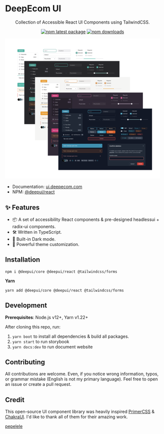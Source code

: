 # DeepEcom UI

<div align="center">
Collection of Accessible React UI Components using TailwindCSS.

[![npm latest package](https://img.shields.io/npm/v/@deepui/react/latest.svg)](https://www.npmjs.com/package/@deepui/react)
[![npm downloads](https://img.shields.io/npm/dm/@deepui/react.svg)](https://www.npmjs.com/package/@deepui/react)

</div>

![](docs/public/themes/screenshot.png)

-  Documentation: [ui.deepecom.com](https://www.ui.deepecom.com/getting-started)
-  NPM: [@deepui/react](https://www.npmjs.com/package/@deepui/react)
## ✨ Features

- 📦 A set of accessibility React components & pre-designed headlessui + radix-ui components.
- 🛠️ Written in TypeScript.
- 🌙 Built-in Dark mode.
- 🌈 Powerful theme customization.

## Installation

```
npm i @deepui/core @deepui/react @tailwindcss/forms
```

**Yarn**

```
yarn add @deepui/core @deepui/react @tailwindcss/forms
```

## Development

**Prerequisites**: Node.js v12+, Yarn v1.22+

After cloning this repo, run:

1. `yarn boot` to install all dependencies & build all packages.
2. `yarn start` to run storybook
3. `yarn docs:dev` to run document website

## Contributing

All contributions are welcome. Even, if you notice wrong information, typos, or grammar mistake (English is not my primary language). Feel free to open an issue or create a pull request.

## Credit

This open-source UI component library was heavily inspired [PrimerCSS](https://primer.style/) & [ChakraUI](https://chakra-ui.com). I'd like to thank all of them for their amazing work.

[pepelele](https://github.com/pepelele)